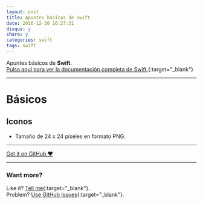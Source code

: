 ```yaml
---
layout: post
title: Apuntes básicos de Swift
date: 2016-12-30 16:27:31
disqus: y
share: y
categories: swift
tags: swift
---
```


Apuntes básicos de **Swift**.<br>
[Pulsa aquí para ver la documentación completa de Swift.](https://developer.apple.com/library/content/documentation/Swift/Conceptual/Swift_Programming_Language/#//apple_ref/doc/uid/TP40014097-CH3-ID0){:target="_blank"}

---

# Básicos

## Iconos

- Tamaño de 24 x 24 píxeles en formato PNG.


---

<a href="https://github.com/mariope/apuntes" target="_blank" class="big-button gray">Get it on GitHub &hearts;</a>

---

### Want more?

Like it? [Tell me](http://twitter.com/mariodevelop){:target="_blank"}.<br/>
Problem? [Use GitHub Issues](https://github.com/mariope/apuntes/issues){:target="_blank"}.
